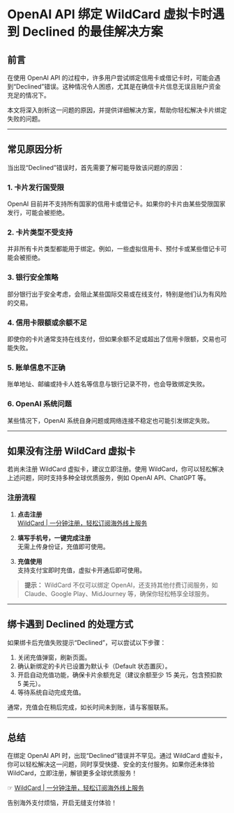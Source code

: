 # OpenAI API 绑定 WildCard 虚拟卡时遇到 Declined 的最佳解决方案

## 前言

在使用 OpenAI API 的过程中，许多用户尝试绑定信用卡或借记卡时，可能会遇到“Declined”错误。这种情况令人困惑，尤其是在确信卡片信息无误且账户资金充足的情况下。

本文将深入剖析这一问题的原因，并提供详细解决方案，帮助你轻松解决卡片绑定失败的问题。

---

## 常见原因分析

当出现“Declined”错误时，首先需要了解可能导致该问题的原因：

### 1. 卡片发行国受限

OpenAI 目前并不支持所有国家的信用卡或借记卡。如果你的卡片由某些受限国家发行，可能会被拒绝。

### 2. 卡片类型不受支持

并非所有卡片类型都能用于绑定。例如，一些虚拟信用卡、预付卡或某些借记卡可能会被拒绝。

### 3. 银行安全策略

部分银行出于安全考虑，会阻止某些国际交易或在线支付，特别是他们认为有风险的交易。

### 4. 信用卡限额或余额不足

即使你的卡片通常支持在线支付，但如果余额不足或超出了信用卡限额，交易也可能失败。

### 5. 账单信息不正确

账单地址、邮编或持卡人姓名等信息与银行记录不符，也会导致绑定失败。

### 6. OpenAI 系统问题

某些情况下，OpenAI 系统自身问题或网络连接不稳定也可能引发绑定失败。

---

## 如果没有注册 WildCard 虚拟卡

若尚未注册 WildCard 虚拟卡，建议立即注册。使用 WildCard，你可以轻松解决上述问题，同时支持多种全球优质服务，例如 OpenAI API、ChatGPT 等。

### 注册流程

1. **点击注册**  
   [WildCard | 一分钟注册，轻松订阅海外线上服务](https://bit.ly/bewildcard)

2. **填写手机号，一键完成注册**  
   无需上传身份证，充值即可使用。

3. **充值使用**  
   支持支付宝即时充值，虚拟卡开通后即可使用。

> **提示：** WildCard 不仅可以绑定 OpenAI，还支持其他付费订阅服务，如 Claude、Google Play、MidJourney 等，确保你轻松畅享全球服务。

---

## 绑卡遇到 Declined 的处理方式

如果绑卡后充值失败提示“Declined”，可以尝试以下步骤：

1. 关闭充值弹窗，刷新页面。
2. 确认新绑定的卡片已设置为默认卡（Default 状态置灰）。
3. 开启自动充值功能，确保卡片余额充足（建议余额至少 15 美元，包含预扣款 5 美元）。
4. 等待系统自动完成充值。


通常，充值会在稍后完成，如长时间未到账，请与客服联系。

---

## 总结

在绑定 OpenAI API 时，出现“Declined”错误并不罕见。通过 WildCard 虚拟卡，你可以轻松解决这一问题，同时享受快捷、安全的支付服务。如果你还未体验 WildCard，立即注册，解锁更多全球优质服务！

☞ [WildCard | 一分钟注册，轻松订阅海外线上服务](https://bit.ly/bewildcard)

告别海外支付烦恼，开启无缝支付体验！
